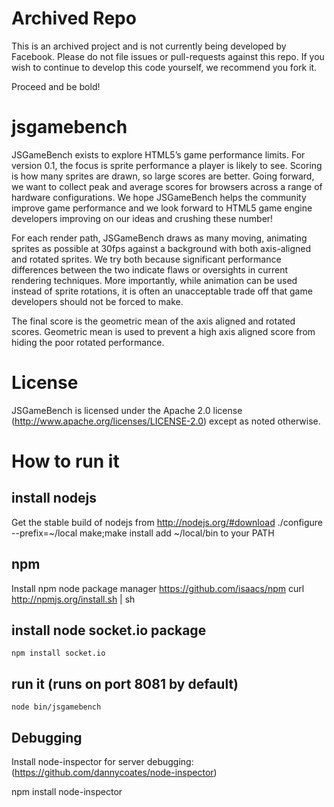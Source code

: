 # Archived Repo

This is an archived project and is not currently being developed by Facebook. Please do not file issues or pull-requests against this repo. If you wish to continue to develop this code yourself, we recommend you fork it.

Proceed and be bold!


# jsgamebench

JSGameBench exists to explore HTML5’s game performance limits. For version 0.1, the focus is sprite performance a player is likely to see. Scoring is how many sprites are drawn, so large scores are better. Going forward, we want to collect peak and average scores for browsers across a range of hardware configurations. We hope JSGameBench helps the community improve game performance and we look forward to HTML5 game engine developers improving on our ideas and crushing these number!

For each render path, JSGameBench draws as many moving, animating sprites as possible at 30fps against a background with both axis-aligned and rotated sprites. We try both because significant performance differences between the two indicate flaws or oversights in current rendering techniques. More importantly, while animation can be used instead of sprite rotations, it is often an unacceptable trade off that game developers should not be forced to make.

The final score is the geometric mean of the axis aligned and rotated scores. Geometric mean is used to prevent a high axis aligned score from hiding the poor rotated performance.

# License

JSGameBench is licensed under the Apache 2.0 license (http://www.apache.org/licenses/LICENSE-2.0) except as noted otherwise.

# How to run it

## install nodejs
Get the stable build of nodejs from http://nodejs.org/#download
    ./configure --prefix=~/local
    make;make install
    add ~/local/bin to your PATH

## npm
Install npm node package manager https://github.com/isaacs/npm
    curl http://npmjs.org/install.sh | sh
## install node socket.io package
    npm install socket.io

## run it (runs on port 8081 by default)

    node bin/jsgamebench


## Debugging
Install node-inspector for server debugging: (https://github.com/dannycoates/node-inspector)

  npm install node-inspector
